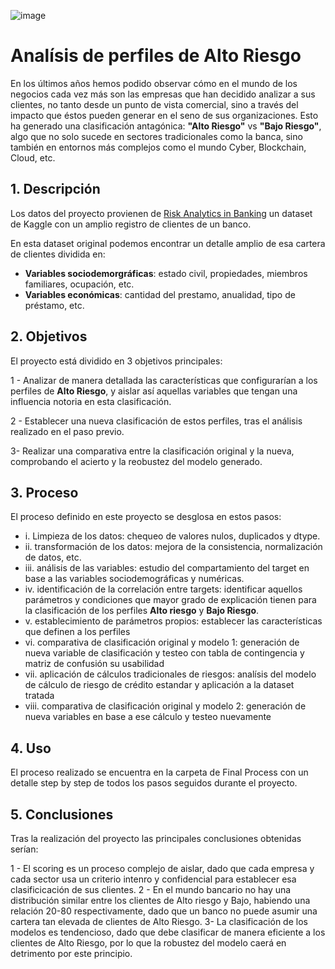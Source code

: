 ![image](https://github.com/javicastano77/Banking-Risk/assets/156696799/bf69f672-5b26-4297-b1ea-8adb13d3dfc9)


# Analísis de perfiles de Alto Riesgo

En los últimos años hemos podido observar cómo en el mundo de los negocios cada vez más son las empresas que han decidido analizar a sus clientes, no tanto desde un punto de vista comercial, sino a través del impacto que éstos pueden generar en el seno de sus organizaciones. Esto ha generado una clasificación antagónica: **"Alto Riesgo"** vs **"Bajo Riesgo"**, algo que no solo sucede en sectores tradicionales como la banca, sino también en entornos más complejos como el mundo Cyber, Blockchain, Cloud, etc.

## 1. Descripción

Los datos del proyecto provienen de [Risk Analytics in Banking](https://www.kaggle.com/datasets/sabarostami/risk-analytics-in-banking) un dataset de Kaggle con un amplio registro de clientes de un banco.

En esta dataset original podemos encontrar un detalle amplio de esa cartera de clientes dividida en:

* **Variables sociodemorgráficas**: estado civil, propiedades, miembros familiares, ocupación, etc.
* **Variables económicas**: cantidad del prestamo, anualidad, tipo de préstamo, etc.

## 2. Objetivos

El proyecto está dividido en 3 objetivos principales:

1 - Analizar de manera detallada las características que configurarían a los perfiles de **Alto Riesgo**, y aislar así aquellas variables que tengan una influencia notoria en esta clasificación.

2 - Establecer una nueva clasificación de estos perfiles, tras el análisis realizado en el paso previo.

3- Realizar una comparativa entre la clasificación original y la nueva, comprobando el acierto y la reobustez del modelo generado.

## 3. Proceso

El proceso definido en este proyecto se desglosa en estos pasos:

* i. Limpieza de los datos: chequeo de valores nulos, duplicados y dtype.
* ii. transformación de los datos: mejora de la consistencia, normalización de datos, etc.
* iii. análisis de las variables: estudio del compartamiento del target en base a las variables sociodemográficas y numéricas.
* iv. identificación de la correlación entre targets: identificar aquellos parámetros y condiciones que mayor grado de explicación tienen para la clasificación de los perfiles **Alto riesgo** y **Bajo Riesgo**.
* v. establecimiento de parámetros propios: establecer las características que definen a los perfiles
* vi. comparativa de clasificación original y modelo 1: generación de nueva variable de clasificación y testeo con tabla de contingencia y matriz de confusión su usabilidad
* vii. aplicación de cálculos tradicionales de riesgos: analísis del modelo de cálculo de riesgo de crédito estandar y aplicación a la dataset tratada
* viii. comparativa de clasificación original y modelo 2: generación de nueva variables en base a ese cálculo y testeo nuevamente

## 4. Uso

El proceso realizado se encuentra  en la carpeta de Final Process con un detalle step by step de todos los pasos seguidos durante el proyecto.

## 5. Conclusiones

Tras la realización del proyecto las principales conclusiones obtenidas serían:

1 - El scoring es un proceso complejo de aislar, dado que cada empresa y cada sector usa un criterio intenro y confidencial para establecer esa clasificicación de sus clientes.
2 - En el mundo bancario no hay una distribución similar entre los clientes de Alto riesgo y Bajo, habiendo una relación 20-80 respectivamente, dado que un banco no puede asumir una cartera tan elevada de clientes de Alto Riesgo.
3- La clasificación de los modelos es tendencioso, dado que debe clasificar de manera eficiente a los clientes de Alto Riesgo, por lo que la robustez del modelo caerá en detrimento por este principio.
